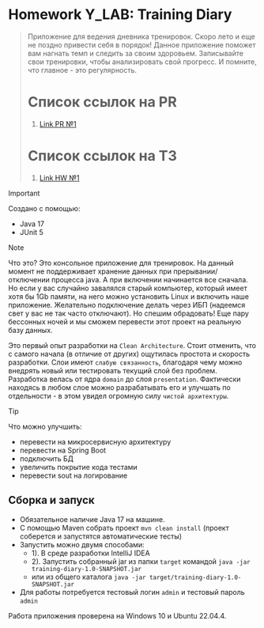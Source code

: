 # Homework Y_LAB: Training Diary
> Приложение для ведения дневника тренировок. Скоро лето и еще не поздно привести себя в порядок! Данное приложение
> поможет вам нагнать темп и следить за своим здоровьем. Записывайте свои тренировки, чтобы анализировать свой прогресс.
> И помните, что главное - это регулярность.
> 
> 
> # Список ссылок на PR
> 1. [Link PR №1](https://github.com/Jon7even/homework_ylab/pull/1)
>
> 
>
> # Список ссылок на ТЗ
> 1. [Link HW №1](https://github.com/Jon7even/homework_ylab/tree/homework_1/docs/tasks/technical-task-1.md)
>  
>  
> 

> [!IMPORTANT]
> Создано с помощью:
> - Java 17
> - JUnit 5
> 

> [!NOTE]
> Что это? Это консольное приложение для тренировок. На данный момент не поддерживает хранение данных при 
> прерывании/отключении процесса java. А при включении начинается все сначала. Но если у вас случайно завалялся 
> старый компьютер, который имеет хотя бы 1Gb памяти, на него можно установить Linux и включить наше приложение. 
> Желательно подключение делать через ИБП (надеемся свет у вас не так часто отключают). Но спешим обрадовать! Еще пару 
> бессонных ночей и мы сможем перевести этот проект на реальную базу данных.
>


Это первый опыт разработки на `Clean Architecture`. Стоит отменить, что с самого начала (в отличие от других) 
ощутилась простота и скорость разработки. Слои имеют `слабую связанность`, благодаря чему можно внедрять новый 
или тестировать текущий слой без проблем. Разработка велась от ядра `domain` до слоя `presentation`. Фактически 
находясь в любом слое можно разрабатывать его и улучшать по отдельности - в этом увидел огромную силу 
`чистой архитектуры`.


> [!TIP]
> Что можно улучшить:
> - перевести на микросервисную архитектуру
> - перевести на Spring Boot
> - подключить БД
> - увеличить покрытие кода тестами
> - перевести sout на логирование


## Сборка и запуск
- Обязательное наличие Java 17 на машине.
- С помощью Maven собрать проект `mvn clean install`
(проект соберется и запустятся автоматические тесты)
- Запустить можно двумя способами: 
   - 1). В среде разработки IntelliJ IDEA
   - 2). Запустить собранный jar из папки `target` командой `java -jar training-diary-1.0-SNAPSHOT.jar`
   - или из общего каталога `java -jar target/training-diary-1.0-SNAPSHOT.jar`
- Для работы потребуется тестовый логин `admin` и тестовый пароль `admin`
  
Работа приложения проверена на Windows 10 и Ubuntu 22.04.4.
